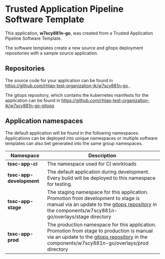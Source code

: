 # Trusted Application Pipeline Software Template

This application, **w7scy881n-go**, was created from a Trusted Application Pipeline Software Template.

The software templates create a new source and gitops deployment repositories with a sample source application. 

## Repositories

The source code for your application can be found in [https://github.com/rhtap-test-organization-jk/w7scy881n-go ](https://github.com/rhtap-test-organization-jk/w7scy881n-go ).
 
The gitops repository, which contains the kubernetes manifests for the application can be found in 
[https://github.com/rhtap-test-organization-jk/w7scy881n-go-gitops ](https://github.com/rhtap-test-organization-jk/w7scy881n-go-gitops ) 

## Application namespaces 

The default application will be found in the following namespaces. Applications can be deployed into unique namespaces or multiple software templates can also bet generated into the same group namespaces.  

|  Namespace   |  Description   |  
| -------- | -------- |
| **tssc-app-ci** | The namespace used for CI workloads |
| **tssc-app-development** | The default application during development. Every build will be deployed to this namespace for testing. |
| **tssc-app-stage** | The staging namespace for this application. Promotion from development to stage is manual via an update to the [gitops repository](https://github.com/rhtap-test-organization-jk/w7scy881n-go-gitops ) in the components/w7scy881n-go/overlays/stage directory |
| **tssc-app-prod** | The production namespace for this application. Promotion from stage to production is manual via an update to the [gitops repository](https://github.com/rhtap-test-organization-jk/w7scy881n-go-gitops ) in the components/w7scy881n-go/overlays/prod directory |